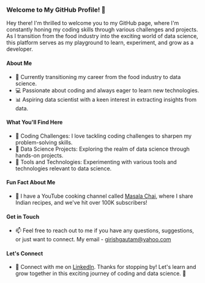 ### Welcome to My GitHub Profile! 👋

Hey there! I'm thrilled to welcome you to my GitHub page, where I'm constantly honing my coding skills through various challenges and projects. As I transition from the food industry into the exciting world of data science, this platform serves as my playground to learn, experiment, and grow as a developer.

#### About Me
- 🌱 Currently transitioning my career from the food industry to data science.
- 💻 Passionate about coding and always eager to learn new technologies.
- 📊 Aspiring data scientist with a keen interest in extracting insights from data.

#### What You'll Find Here
- 🚀 Coding Challenges: I love tackling coding challenges to sharpen my problem-solving skills.
- 📝 Data Science Projects: Exploring the realm of data science through hands-on projects.
- 🔧 Tools and Technologies: Experimenting with various tools and technologies relevant to data science.

#### Fun Fact About Me
- 🎥 I have a YouTube cooking channel called [Masala Chai](https://www.youtube.com/@Masala_Chai), where I share Indian recipes, and we've hit over 100K subscribers!

#### Get in Touch
- 📫 Feel free to reach out to me if you have any questions, suggestions, or just want to connect. My email - girishgautam@yahoo.com

#### Let's Connect
- 💼 Connect with me on [LinkedIn](https://www.linkedin.com/in/girish-joshi-68b6073).
Thanks for stopping by! Let's learn and grow together in this exciting journey of coding and data science. 🚀


<!--
**girishgautam/girishgautam** is a ✨ _special_ ✨ repository because its `README.md` (this file) appears on your GitHub profile.


